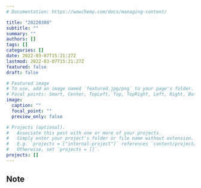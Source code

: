 ```yaml
---
# Documentation: https://wowchemy.com/docs/managing-content/

title: "20220308"
subtitle: ""
summary: ""
authors: []
tags: []
categories: []
date: 2022-03-07T15:21:27Z
lastmod: 2022-03-07T15:21:27Z
featured: false
draft: false

# Featured image
# To use, add an image named `featured.jpg/png` to your page's folder.
# Focal points: Smart, Center, TopLeft, Top, TopRight, Left, Right, BottomLeft, Bottom, BottomRight.
image:
  caption: ""
  focal_point: ""
  preview_only: false

# Projects (optional).
#   Associate this post with one or more of your projects.
#   Simply enter your project's folder or file name without extension.
#   E.g. `projects = ["internal-project"]` references `content/project/deep-learning/index.md`.
#   Otherwise, set `projects = []`.
projects: []
---
```


## Note

